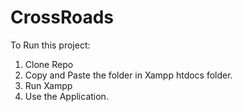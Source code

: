 # CrossRoads
To Run this project:
1. Clone Repo
2. Copy and Paste the folder in Xampp htdocs folder.
3. Run Xampp
4. Use the Application.
